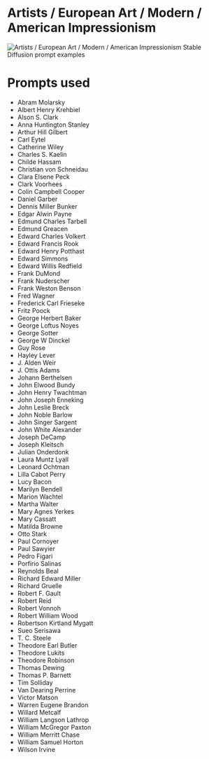 # Artists / European Art / Modern / American Impressionism

![Artists / European Art / Modern / American Impressionism Stable Diffusion prompt examples](montage.png 'Artists / European Art / Modern / American Impressionism Stable Diffusion prompt examples')

# Prompts used
- Abram Molarsky
- Albert Henry Krehbiel
- Alson S. Clark
- Anna Huntington Stanley
- Arthur Hill Gilbert
- Carl Eytel
- Catherine Wiley
- Charles S. Kaelin
- Childe Hassam
- Christian von Schneidau
- Clara Elsene Peck
- Clark Voorhees
- Colin Campbell Cooper
- Daniel Garber
- Dennis Miller Bunker
- Edgar Alwin Payne
- Edmund Charles Tarbell
- Edmund Greacen
- Edward Charles Volkert
- Edward Francis Rook
- Edward Henry Potthast
- Edward Simmons
- Edward Willis Redfield
- Frank DuMond
- Frank Nuderscher
- Frank Weston Benson
- Fred Wagner
- Frederick Carl Frieseke
- Fritz Poock
- George Herbert Baker
- George Loftus Noyes
- George Sotter
- George W Dinckel
- Guy Rose
- Hayley Lever
- J. Alden Weir
- J. Ottis Adams
- Johann Berthelsen
- John Elwood Bundy
- John Henry Twachtman
- John Joseph Enneking
- John Leslie Breck
- John Noble Barlow
- John Singer Sargent
- John White Alexander
- Joseph DeCamp
- Joseph Kleitsch
- Julian Onderdonk
- Laura Muntz Lyall
- Leonard Ochtman
- Lilla Cabot Perry
- Lucy Bacon
- Marilyn Bendell
- Marion Wachtel
- Martha Walter
- Mary Agnes Yerkes
- Mary Cassatt
- Matilda Browne
- Otto Stark
- Paul Cornoyer
- Paul Sawyier
- Pedro Figari
- Porfirio Salinas
- Reynolds Beal
- Richard Edward Miller
- Richard Gruelle
- Robert F. Gault
- Robert Reid
- Robert Vonnoh
- Robert William Wood
- Robertson Kirtland Mygatt
- Sueo Serisawa
- T. C. Steele
- Theodore Earl Butler
- Theodore Lukits
- Theodore Robinson
- Thomas Dewing
- Thomas P. Barnett
- Tim Solliday
- Van Dearing Perrine
- Victor Matson
- Warren Eugene Brandon
- Willard Metcalf
- William Langson Lathrop
- William McGregor Paxton
- William Merritt Chase
- William Samuel Horton
- Wilson Irvine


